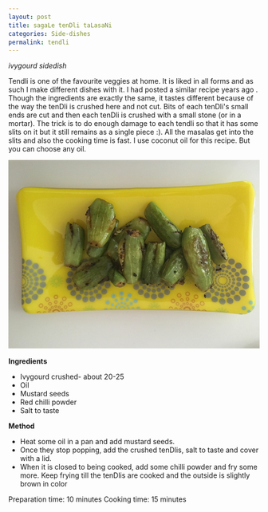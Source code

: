 ```yaml
---
layout: post
title: sagaLe tenDli taLasaNi
categories: Side-dishes
permalink: tendli
---
```


*ivygourd sidedish*

Tendli is one of the favourite veggies at home. It is liked in all forms and as such I make different dishes with it. I had posted a similar recipe
years ago . Though the ingredients are exactly the same, it tastes different because of the way the tenDli is crushed here and not cut.
Bits of each tenDli's small ends are cut and then each tenDli is crushed with a small stone (or in a mortar). The trick is to do enough damage
to each tendli so that it has some slits on it but it still remains as a single piece :). All the masalas get into the slits and also the cooking
time is fast. I use coconut oil for this recipe. But you can choose any oil.

![](/images/28956714981_3e64e59c28_z.jpg)


**Ingredients**

* Ivygourd crushed- about 20-25
* Oil 
* Mustard seeds
* Red chilli powder
* Salt to taste


**Method**

* Heat some oil in a pan and add mustard seeds.
* Once they stop popping, add the crushed tenDlis, salt to taste and cover with a lid.
* When it is closed to being cooked, add some chilli powder and fry some more. Keep frying till the tenDlis are cooked and the outside is
slightly brown in color

Preparation time: 10 minutes
Cooking time: 15 minutes
